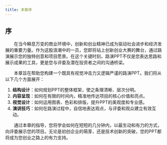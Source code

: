 ```yaml
---
title: 本章序
---
```

## 序

&emsp;&emsp;在当今瞬息万变的商业环境中，创新和创业精神已成为驱动社会进步和经济发展的重要力量。作为这股浪潮中的一员，您即将站上创新创业大赛的舞台，通过路演展示您的独特创意和项目愿景。在这个关键时刻，路演PPT不仅是您表达思路和展示成果的工具，更是您与评委及潜在投资者之间的沟通桥梁。

&emsp;&emsp;本章旨在帮助您构建一个既具有视觉冲击力又逻辑严谨的路演PPT。我们将从以下几个方面展开：

1. **结构设计**：如何规划PPT的整体框架，使之条理清晰、层次分明。
2. **内容呈现**：如何在有限的时间内，精准地传达项目的核心价值和亮点。
3. **视觉设计**：如何运用图表、色彩和排版，提升PPT的美观度和专业感。
4. **演讲技巧**：如何在路演过程中，自信地表达观点，与评委和观众建立有效互动。

&emsp;&emsp;通过本章的指导，您将学会如何在短短的几分钟内，以最生动和有力的方式，向评委展示您的项目。无论是初创企业的萌芽，还是技术创新的突破，您的PPT都将成为您创业之路上的有力支持。
